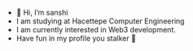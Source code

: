 - 👋 Hi, I’m sanshi
- I am studying at Hacettepe Computer Engineering
- I am currently interested in Web3 development.
- Have fun in my profile you stalker 🤖
